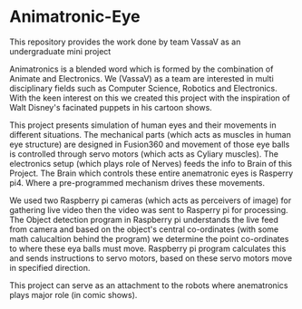 # Animatronic-Eye
This repository provides the work done by team VassaV as an undergraduate mini project

Animatronics is a blended word which is formed by the combination of Animate and Electronics. We (VassaV) as a team are interested in multi disciplinary fields such as Computer Science, Robotics and Electronics. With the keen interest on this we created this project with the inspiration of Walt Disney's facinated puppets in his cartoon shows. 

This project presents simulation of human eyes and their movements in different situations. The mechanical parts (which acts as muscles in human eye structure) are designed in Fusion360 and movement of those eye balls is controlled through servo motors (which acts as Cyliary muscles). The electronics setup (which plays role of Nerves) feeds the info to Brain of this Project. The Brain which controls these entire anematronic eyes is Rasperry pi4. Where a pre-programmed mechanism drives these movements. 

We used two Raspberry pi cameras (which acts as perceivers of image) for gathering live video then the video was sent to Rasperry pi for processing. The Object detection program in Raspberry pi understands the live feed from camera and based on the object's central co-ordinates (with some math calucaltion behind the program) we determine the point co-ordinates to where these eya balls must move. Raspberry pi program calculates this and sends instructions to servo motors, based on these servo motors move in specified direction. 

This project can serve as an attachment to the robots where anematronics plays major role (in comic shows). 

